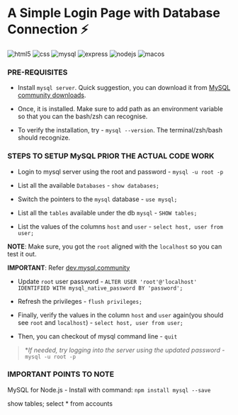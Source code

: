 # A Simple Login Page with Database Connection  ⚡ 



![html5](https://img.shields.io/badge/HTML5-E34F26?style=for-the-badge&logo=html5&logoColor=white) ![css](https://img.shields.io/badge/CSS3-1572B6?style=for-the-badge&logo=css3&logoColor=white) ![mysql](https://img.shields.io/badge/MySQL-005C84?style=for-the-badge&logo=mysql&logoColor=white) ![express](https://img.shields.io/badge/Express.js-000000?style=for-the-badge&logo=express&logoColor=white) ![nodejs](https://img.shields.io/badge/Node.js-339933?style=for-the-badge&logo=nodedotjs&logoColor=white) ![macos](https://img.shields.io/badge/mac%20os-000000?style=for-the-badge&logo=apple&logoColor=white)

### PRE-REQUISITES

+ Install `mysql server`. Quick suggestion, you can download it from [MySQL community downloads](https://dev.mysql.com/downloads/mysql/).

+ Once, it is installed. Make sure to add path as an environment variable so that you can the bash/zsh can recognise.

+ To verify the installation, try - `mysql --version`. The terminal/zsh/bash should recognize.

### STEPS TO SETUP MySQL PRIOR THE ACTUAL CODE WORK

+ Login to mysql server using the root and password - `mysql -u root -p`

+ List all the available `Databases`  - `show databases;`
+ Switch the pointers to the `mysql` database - `use mysql;`
+ List all the `tables` available under the db `mysql` - `SHOW tables;`
+ List the values of the columns `host` and `user` - `select host, user from user;`

**NOTE**: Make sure, you got the `root` aligned with the `localhost` so you can test it out.

**IMPORTANT**: Refer [dev.mysql.community](https://dev.mysql.com/doc/mysql-getting-started/en/#:~:text=At%20this%20point,at%20the%20prompt%3A)
+ Update `root` user password - `ALTER USER 'root'@'localhost' IDENTIFIED WITH mysql_native_password BY 'password';`
+ Refresh the privileges - `flush privileges;`
+ Finally, verify the values in the column `host` and `user` again(you should see `root` and `localhost`) - `select host, user from user;`

+ Then, you can checkout of mysql command line - `quit`

>**If needed, try logging into the server using the updated password* - `mysql -u root -p`


### IMPORTANT POINTS TO NOTE

MySQL for Node.js - Install with command: `npm install mysql --save`


show tables;
select * from accounts
